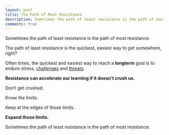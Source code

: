 ```yaml
---
layout: post
title: The Path of Most Resistance
description: Sometimes the path of least resistance is the path of most resistance.
comments: true
---
```

Sometimes the path of least resistance is the path of most resistance.

The path of least resistance is the quickest, easiest way to get somewhere, right?

Often times, the quickest and easiest way to reach a **longterm** goal is to endure stress, [challenges](/people-who-challenge-us) and [threats](/threat).

**Resistance can accelerate our learning if it doesn’t crush us.**

Don’t get crushed.

Know the limits.

Keep at the edges of those limits.

**Expand those limits.**

Sometimes the path of least resistance is the path of most resistance.
